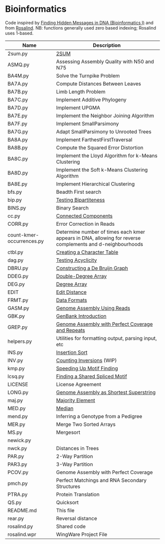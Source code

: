 # Bioinformatics

Code inspired by [Finding Hidden Messages in DNA (Bioinformatics I)](https://class.coursera.org/hiddenmessages-003) and from [Rosalind](http://rosalind.info). 
NB: functions generally used zero based indexing; Rosalind uses 1-based.

| Name | Description |
| -------------------------- | ------------------------------------------------|
| 2sum.py | [2SUM](http://rosalind.info/problems/2sum/) |
| ASMQ.py | 	Assessing Assembly Quality with N50 and N75 |
| BA4M.py |   Solve the Turnpike Problem  |
| BA7A.py | Compute Distances Between Leaves |
| BA7B.py | Limb Length Problem |
| BA7C.py | Implement Additive Phylogeny |
| BA7D.py |  Implement UPGMA |
| BA7E.py | Implement the Neighbor Joining Algorithm |
| BA7F.py | Implement SmallParsimony |
| BA7G.py | Adapt SmallParsimony to Unrooted Trees |
| BA8A.py | 	Implement FarthestFirstTraversal |
| BA8B.py | 	Compute the Squared Error Distortion |
| BA8C.py | Implement the Lloyd Algorithm for k-Means Clustering  |
| BA8D.py | 	Implement the Soft k-Means Clustering Algorithm |
| BA8E.py | Implement Hierarchical Clustering |
| bfs.py  | 	Beadth First search |
| bip.py | [Testing Bipartiteness](http://rosalind.info/problems/bip/)|
| BINS.py | 	 	Binary Search |
| cc.py |	[Connected Components](http://rosalind.info/problems/cc/) |
| CORR.py | 	Error Correction in Reads  | 
| count-kmer-occurrences.py | Determine number of times each kmer appears in DNA, allowing for reverse complements and d-neighbourhoods |
| ctbl.py | [Creating a Character Table](http://rosalind.info/problems/ctbl/)  |
| dag.py | [Testing Acyclicity](http://rosalind.info/problems/dag/) |
| DBRU.py |	[Constructing a De Bruijn Graph](http://rosalind.info/problems/ctbl/) |
| DDEG.py | 	[Double-Degree Array](http://rosalind.info/problems/ddeg/) |
| DEG.py | 	 	[Degree Array](http://rosalind.info/problems/deg/) |
|EDIT |	[Edit Distance](http://rosalind.info/problems/edit/) |
| FRMT.py | 	[Data Formats](http://rosalind.info/problems/frmt/)|
| GASM.py | 	 	[Genome Assembly Using Reads](http://rosalind.info/problems/gasm/) |
| GBK.py | 	[GenBank Introduction](http://rosalind.info/problems/gbk/) |
| GREP.py | 	 [Genome Assembly with Perfect Coverage and Repeats](http://rosalind.info/problems/grep/)|
| helpers.py | Utilities for formatting output, parsing input, etc |
| INS.py | 	 	[Insertion Sort](http://rosalind.info/problems/ins/) |
| INV.py | 	[Counting Inversions](http://rosalind.info/problems/inv/) (WIP)|
| kmp.py | [Speeding Up Motif Finding](http://rosalind.info/problems/kmp/) |
| lcsq.py | 	[Finding a Shared Spliced Motif](http://rosalind.info/problems/lcsq/) |
| LICENSE |	License Agreement|
| LONG.py | 	[Genome Assembly as Shortest Superstring]() |
| maj.py |  [Majority Element](http://rosalind.info/problems/maj/) ||
| MED.py | 	[Median](http://rosalind.info/problems/med/)|
| mend.py | 	 Inferring a Genotype from a Pedigree |
| MER.py |  	Merge Two Sorted Arrays |
| MS.py | 	Mergesort|
| newick.py | 	 | Parser for files in Newick format |
| nwck.py | 	Distances in Trees |
| PAR.py | 	 	2-Way Partition |
| PAR3.py | 	 	3-Way Partition |
| PCOV.py | 	 Genome Assembly with Perfect Coverage |
| pmch.py| 	Perfect Matchings and RNA Secondary Structures |
| PTRA.py | 	 	Protein Translation |
| QS.py | 	Quicksort|
| README.md 	|This file|
| rear.py | Reversal distance |
| rosalind.py | 	Shared code|
| rosalind.wpr | 	WingWare Project File |
